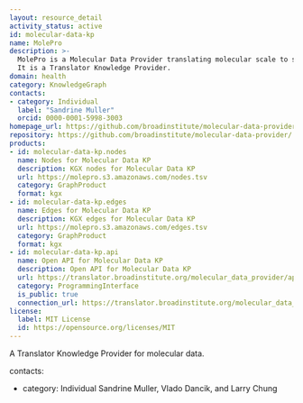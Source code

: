 ```yaml
---
layout: resource_detail
activity_status: active
id: molecular-data-kp
name: MolePro
description: >-
  MolePro is a Molecular Data Provider translating molecular scale to systems scale through a Reasoner API.
  It is a Translator Knowledge Provider.
domain: health
category: KnowledgeGraph
contacts:
- category: Individual
  label: "Sandrine Muller"
  orcid: 0000-0001-5998-3003
homepage_url: https://github.com/broadinstitute/molecular-data-provider/
repository: https://github.com/broadinstitute/molecular-data-provider/
products:
- id: molecular-data-kp.nodes
  name: Nodes for Molecular Data KP
  description: KGX nodes for Molecular Data KP
  url: https://molepro.s3.amazonaws.com/nodes.tsv
  category: GraphProduct
  format: kgx
- id: molecular-data-kp.edges
  name: Edges for Molecular Data KP
  description: KGX edges for Molecular Data KP
  url: https://molepro.s3.amazonaws.com/edges.tsv
  category: GraphProduct
  format: kgx
- id: molecular-data-kp.api
  name: Open API for Molecular Data KP
  description: Open API for Molecular Data KP
  url: https://translator.broadinstitute.org/molecular_data_provider/api
  category: ProgrammingInterface
  is_public: true
  connection_url: https://translator.broadinstitute.org/molecular_data_provider/api
license:
  label: MIT License
  id: https://opensource.org/licenses/MIT
---
```


A Translator Knowledge Provider for molecular data.

contacts:
- category: Individual
 Sandrine Muller, Vlado Dancik, and Larry Chung
